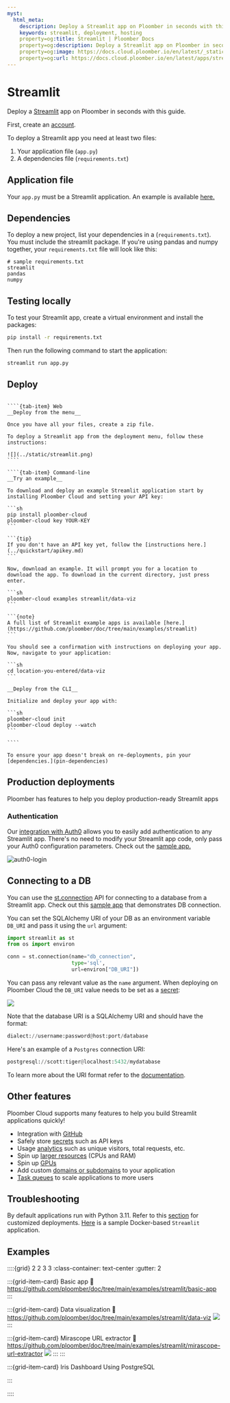 ```yaml
---
myst:
  html_meta:
    description: Deploy a Streamlit app on Ploomber in seconds with this guide.
    keywords: streamlit, deployment, hosting
    property=og:title: Streamlit | Ploomber Docs
    property=og:description: Deploy a Streamlit app on Ploomber in seconds with this guide.
    property=og:image: https://docs.cloud.ploomber.io/en/latest/_static/opengraph-images-streamlit.png
    property=og:url: https://docs.cloud.ploomber.io/en/latest/apps/streamlit.html
---
```


# Streamlit

Deploy a [Streamlit](https://streamlit.io/) app on Ploomber in seconds with this guide.

First, create an [account](https://platform.ploomber.io/register?utm_source=streamlit&utm_medium=documentation).

To deploy a Streamlit app you need at least two files:

1. Your application file (`app.py`)
2. A dependencies file (`requirements.txt`)

## Application file

Your `app.py` must be a Streamlit application. An example is available [here.](https://github.com/ploomber/doc/blob/main/examples/streamlit/data-viz/app.py)

## Dependencies

To deploy a new project, list your dependencies in a (`requirements.txt`). You must include the streamlit package. If you're using pandas and numpy together, your `requirements.txt` file will look like this:

```
# sample requirements.txt
streamlit
pandas
numpy
```

## Testing locally

To test your Streamlit app, create a virtual environment and install the packages:

```bash
pip install -r requirements.txt
```

Then run the following command to start the application:

```bash
streamlit run app.py
```

## Deploy

`````{tab-set}

````{tab-item} Web
__Deploy from the menu__

Once you have all your files, create a zip file.

To deploy a Streamlit app from the deployment menu, follow these instructions:

![](../static/streamlit.png)
````

````{tab-item} Command-line
__Try an example__

To download and deploy an example Streamlit application start by installing Ploomber Cloud and setting your API key:

```sh
pip install ploomber-cloud
ploomber-cloud key YOUR-KEY
```

```{tip}
If you don't have an API key yet, follow the [instructions here.](../quickstart/apikey.md)
```

Now, download an example. It will prompt you for a location to download the app. To download in the current directory, just press enter.

```sh
ploomber-cloud examples streamlit/data-viz
```

```{note}
A full list of Streamlit example apps is available [here.](https://github.com/ploomber/doc/tree/main/examples/streamlit)
```

You should see a confirmation with instructions on deploying your app. Now, navigate to your application:

```sh
cd location-you-entered/data-viz
```

__Deploy from the CLI__

Initialize and deploy your app with:

```sh
ploomber-cloud init
ploomber-cloud deploy --watch
```

````
`````


```{tip}
To ensure your app doesn't break on re-deployments, pin your [dependencies.](pin-dependencies)
```

## Production deployments

Ploomber has features to help you deploy production-ready Streamlit apps

### Authentication

Our [integration with Auth0](auth0-integration) allows you to easily add authentication
to any Streamlit app. There's no need to modify your Streamlit app code, only pass your
Auth0 configuration parameters. Check out the [sample app.](https://github.com/ploomber/doc/tree/main/examples/streamlit/app-with-auth0)

![auth0-login](../static/password/auth0-login.png)

## Connecting to a DB

You can use the [st.connection](https://docs.streamlit.io/develop/api-reference/connections/st.connection) API for connecting to a database from a Streamlit app.
Check out this [sample app](https://github.com/ploomber/doc/tree/main/examples/streamlit/db-connection) that demonstrates DB connection.

You can set the SQLAlchemy URI of your DB as an environment variable `DB_URI` and pass it using the `url` argument:

```python
import streamlit as st
from os import environ

conn = st.connection(name="db_connection",
                     type='sql',
                     url=environ["DB_URI"])
```

You can pass any relevant value as the `name` argument. When deploying on Ploomber Cloud the `DB_URI` value needs to be set as a [secret](https://docs.cloud.ploomber.io/en/latest/user-guide/secrets.html):

![](../static/streamlit_db.png)

Note that the database URI is a SQLAlchemy URI and should have the format:

```python
dialect://username:password@host:port/database
```

Here's an example of a `Postgres` connection URI:

```python
postgresql://scott:tiger@localhost:5432/mydatabase
```

To learn more about the URI format refer to the [documentation](https://docs.sqlalchemy.org/en/20/core/engines.html#database-urls).

## Other features

Ploomber Cloud supports many features to help you build Streamlit applications quickly!

- Integration with [GitHub](../user-guide/github.md)
- Safely store [secrets](../user-guide/secrets.md) such as API keys
- Usage [analytics](../user-guide/analytics.md) such as unique visitors, total requests, etc.
- Spin up [larger resources](../user-guide/resources.md) (CPUs and RAM)
- Spin up [GPUs](../user-guide/gpu.md)
- Add custom [domains or subdomains](../user-guide/custom-domains.md) to your application
- [Task queues](task-queues) to scale applications to more users


## Troubleshooting

By default applications run with Python 3.11. Refer to this [section](../faq/faq.md#customize-deployment) for customized deployments.
[Here](https://github.com/ploomber/doc/tree/main/examples/streamlit/docker-based) is a sample Docker-based `Streamlit` application.

## Examples

::::{grid} 2 2 3 3
:class-container: text-center
:gutter: 2

:::{grid-item-card} Basic app
:link: https://github.com/ploomber/doc/tree/main/examples/streamlit/basic-app
:::

:::{grid-item-card} Data visualization
:link: https://github.com/ploomber/doc/tree/main/examples/streamlit/data-viz
![](https://github.com/ploomber/doc/raw/main/examples/streamlit/data-viz/screenshot.webp)
:::

:::{grid-item-card} Mirascope URL extractor
:link: https://github.com/ploomber/doc/tree/main/examples/streamlit/mirascope-url-extractor
![](https://github.com/ploomber/doc/raw/main/examples/streamlit/mirascope-url-extractor/screenshot.png)
:::
:::

:::{grid-item-card} Iris Dashboard Using PostgreSQL
<!-- :link: https://github.com/ploomber/doc/tree/main/examples/streamlit/postgres-connection
![](https://github.com/ploomber/doc/raw/main/examples/streamlit/postgres-connection/app.png) -->
:::

::::
